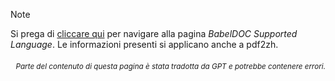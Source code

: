> [!NOTE]
> Si prega di [cliccare qui](https://funstory-ai.github.io/BabelDOC/supported_languages/) per navigare alla pagina *BabelDOC Supported Language*. Le informazioni presenti si applicano anche a pdf2zh.

<div align="right"> 
<h6><small>Parte del contenuto di questa pagina è stata tradotta da GPT e potrebbe contenere errori.</small></h6>